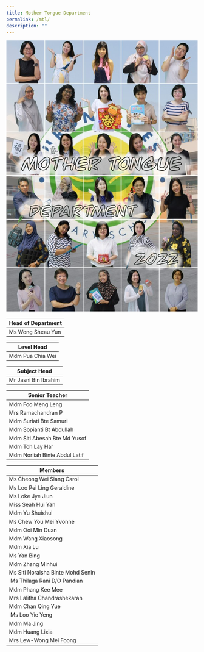 ```yaml
---
title: Mother Tongue Department
permalink: /mtl/
description: ""
---
```







  ![MTL](/images/MTL2022.jpg)

| Head of Department |
| --- |
| Ms Wong Sheau Yun |

  

| Level Head |
| --- |
| Mdm Pua Chia Wei |

  

| Subject Head |
| --- |
| Mr Jasni Bin Ibrahim |

| Senior Teacher |
| --- |
| Mdm Foo Meng Leng |
| Mrs Ramachandran P |
| Mdm Suriati Bte Samuri |
| Mdm Sopianti Bt Abdullah  
| Mdm Siti Abesah Bte Md Yusof  
| Mdm Toh Lay Har  
| Mdm Norliah Binte Abdul Latif  


| Members |
| --- |
| Ms Cheong Wei Siang Carol  
| Ms Loo Pei Ling Geraldine  
| Ms Loke Jye Jiun  
| Miss Seah Hui Yan  
| Mdm Yu Shuishui   
| Ms Chew You Mei Yvonne 
| Mdm Ooi Min Duan 
| Mdm Wang Xiaosong   
| Mdm Xia Lu 
| Ms Yan Bing  
| Mdm Zhang Minhui 
| Ms Siti Noraisha Binte Mohd Senin 
| Ms Thilaga Rani D/O Pandian
| Mdm Phang Kee Mee 
| Mrs Lalitha Chandrashekaran
| Mdm Chan Qing Yue 
| Ms Loo Yie Yeng  
| Mdm Ma Jing  
| Mdm Huang Lixia
| Mrs Lew-Wong Mei Foong